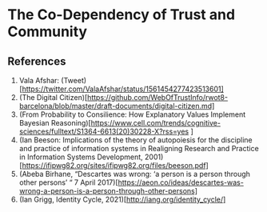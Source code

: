 # The Co-Dependency of Trust and Community 



## References
1. Vala Afshar: (Tweet)[https://twitter.com/ValaAfshar/status/1561454277423513601]
2. (The Digital Citizen)[https://github.com/WebOfTrustInfo/rwot8-barcelona/blob/master/draft-documents/digital-citizen.md]
3. (From Probability to Consilience: How Explanatory Values Implement Bayesian Reasoning)[https://www.cell.com/trends/cognitive-sciences/fulltext/S1364-6613(20)30228-X?rss=yes ]
4. (Ian Beeson: Implications of the theory of autopoiesis for the discipline and practice of information systems in Realigning Research and Practice in Information Systems Development, 2001)[https://ifipwg82.org/sites/ifipwg82.org/files/beeson.pdf]
5. (Abeba Birhane, “Descartes was wrong: ‘a person is a person through other persons’ “ 7 April 2017)[https://aeon.co/ideas/descartes-was-wrong-a-person-is-a-person-through-other-persons]
6. (Ian Grigg, Identity Cycle, 2021)[http://iang.org/identity_cycle/]

